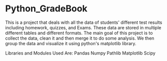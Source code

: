 # Python_GradeBook
This is a project that deals with all the data of students' different test results including homework, quizzes, and Exams. These data are stored in multiple different tables and different formats. The main goal of this project is to collect the data, clean it and then merge it to do some analysis. We then group the data and visualize it using python's matplotlib library.

Libraries and Modules Used Are:
Pandas
Numpy
Pathlib
Matplotlib
Scipy
